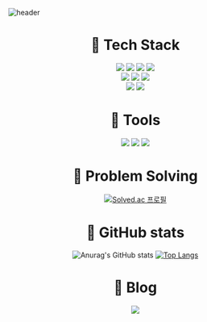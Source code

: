![header](https://capsule-render.vercel.app/api?type=waving&color=0:1100FF,100:FF00FF&height=225&section=header&text=Baek_Jiyeon&fontColor=d6ace6&fontSize=90)

<div  align=center>

# :lemon: Tech Stack

<img  src="https://img.shields.io/badge/JavaScript-F7DF1E?logo=JavaScript&logoColor=white">
<img  src="https://img.shields.io/badge/Python-3776AB?logo=Python&logoColor=white">
<img  src="https://img.shields.io/badge/C-A8B9CC?logo=c&logoColor=white">
<img  src="https://img.shields.io/badge/C++-A8B9CC?logo=c%2B%2B&logoColor=white">
</br>
<img  src="https://img.shields.io/badge/React-61DAFB?logo=React&logoColor=white">
<img  src="https://img.shields.io/badge/HTML5-E34F26?logo=HTML5&logoColor=white">
<img  src="https://img.shields.io/badge/CSS3-1572B6?logo=css3&logoColor=white">
</br>
<img  src="https://img.shields.io/badge/AWS-232F3E?logo=Amazon AWS&logoColor=white">
<img  src="https://img.shields.io/badge/MySQL-4479A1?logo=MySQL&logoColor=white">

# :tangerine: Tools

<img  src="https://img.shields.io/badge/VSCode-007ACC?logo=Visual Studio Code&logoColor=white">
<img  src="https://img.shields.io/badge/PyCharm-3DEA62?logo=PyCharm&logoColor=white">
<img  src="https://img.shields.io/badge/Github-181717?logo=Github&logoColor=white">

# :grapes: Problem Solving

[![Solved.ac
프로필](http://mazassumnida.wtf/api/v2/generate_badge?boj=zero0205)](https://solved.ac/zero0205)

<!-- GitHub stats -->

# :pineapple: GitHub stats

<p>

![Anurag's GitHub stats](https://github-readme-stats.vercel.app/api?username=zero0205&show_icons=true&theme=radical)
[![Top Langs](https://github-readme-stats.vercel.app/api/top-langs/?username=anuraghazra&layout=compact&theme=radical)](https://github.com/anuraghazra/github-readme-stats)

</p>

# :melon: Blog

<a href="https://zero0205.tistory.com/">
    <img  src="https://img.shields.io/badge/Tistory-000000?logo=Tistory&logoColor=white">
</a>
<!-- <a href="https://www.notion.so/zero0205/ZERO0205-2b83c6d56d2142a3b50dfec3cb351caa">
    <img  src="https://img.shields.io/badge/Notion-FFA500?logo=Notion&logoColor=white">
</a> -->

</div>
